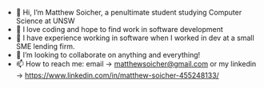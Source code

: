 - 👋 Hi, I’m Matthew Soicher, a penultimate student studying Computer Science at UNSW
- 👀 I love coding and hope to find work in software development
- 🌱 I have experience working in software when I worked in dev at a small SME lending firm.
- 💞️ I’m looking to collaborate on anything and everything!
- 📫 How to reach me: email -> matthewsoicher@gmail.com or my linkedin -> https://www.linkedin.com/in/matthew-soicher-455248133/

<!---
msoicher/msoicher is a ✨ special ✨ repository because its `README.md` (this file) appears on your GitHub profile.
You can click the Preview link to take a look at your changes.
--->
